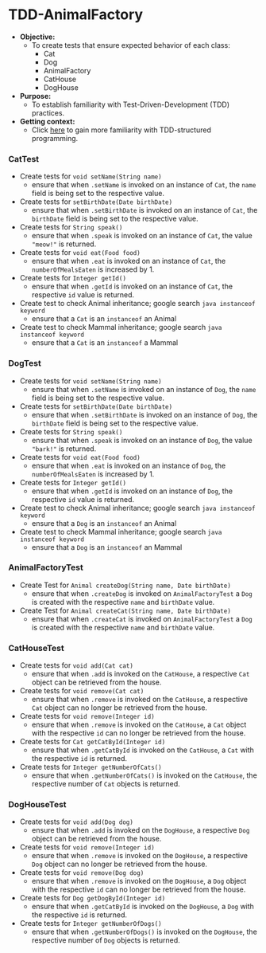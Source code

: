 # TDD-AnimalFactory
* **Objective:**
    * To create tests that ensure expected behavior of each class:
        * Cat
        * Dog
        * AnimalFactory
        * CatHouse
        * DogHouse
* **Purpose:**
    * To establish familiarity with Test-Driven-Development (TDD) practices.
* **Getting context:**
	* Click [here](https://github.com/ioeducation/tdd-animal-lab01/blob/master/README-TDDPatterns.md) to gain more familiarity with TDD-structured programming.


### CatTest
* Create tests for `void setName(String name)`
    * ensure that when `.setName` is invoked on an instance of `Cat`, the `name` field is being set to the respective value.
* Create tests for `setBirthDate(Date birthDate)`
    * ensure that when `.setBirthDate` is invoked on an instance of `Cat`, the `birthDate` field is being set to the respective value.
* Create tests for `String speak()`
    * ensure that when `.speak` is invoked on an instance of `Cat`, the value `"meow!"` is returned.
* Create tests for `void eat(Food food)`
    * ensure that when `.eat` is invoked on an instance of `Cat`, the `numberOfMealsEaten` is increased by 1.
* Create tests for `Integer getId()`
    * ensure that when `.getId` is invoked on an instance of `Cat`, the respective `id` value is returned.
* Create test to check Animal inheritance; google search `java instanceof keyword`
    * ensure that a `Cat` is an `instanceof` an Animal 
* Create test to check Mammal inheritance; google search `java instanceof keyword`
    * ensure that a `Cat` is an `instanceof` a Mammal

### DogTest
* Create tests for `void setName(String name)`
    * ensure that when `.setName` is invoked on an instance of `Dog`, the `name` field is being set to the respective value.
* Create tests for `setBirthDate(Date birthDate)`
    * ensure that when `.setBirthDate` is invoked on an instance of `Dog`, the `birthDate` field is being set to the respective value.
* Create tests for `String speak()`
    * ensure that when `.speak` is invoked on an instance of `Dog`, the value `"bark!"` is returned.
* Create tests for `void eat(Food food)`
    * ensure that when `.eat` is invoked on an instance of `Dog`, the `numberOfMealsEaten` is increased by 1.
* Create tests for `Integer getId()`
    * ensure that when `.getId` is invoked on an instance of `Dog`, the respective `id` value is returned.
* Create test to check Animal inheritance; google search `java instanceof keyword`
    * ensure that a `Dog` is an `instanceof` an Animal 
* Create test to check Mammal inheritance; google search `java instanceof keyword`
    * ensure that a `Dog` is an `instanceof` an Mammal
 

### AnimalFactoryTest
* Create Test for `Animal createDog(String name, Date birthDate)`
    * ensure that when `.createDog` is invoked on `AnimalFactoryTest` a `Dog` is created with the respective `name` and `birthDate` value.
* Create Test for `Animal createCat(String name, Date birthDate)`
    * ensure that when `.createCat` is invoked on `AnimalFactoryTest` a `Dog` is created with the respective `name` and `birthDate` value.

### CatHouseTest
* Create tests for `void add(Cat cat)`
    * ensure that when `.add` is invoked on the `CatHouse`, a respective `Cat` object can be retrieved from the house.  
* Create tests for `void remove(Cat cat)`
    * ensure that when `.remove` is invoked on the `CatHouse`, a respective `Cat` object can no longer be retrieved from the house.
* Create tests for `void remove(Integer id)`
    * ensure that when `.remove` is invoked on the `CatHouse`, a `Cat` object with the respective `id` can no longer be retrieved from the house.
* Create tests for `Cat getCatById(Integer id)`
    * ensure that when `.getCatById` is invoked on the `CatHouse`, a `Cat` with the respective `id` is returned.
* Create tests for `Integer getNumberOfCats()`
    * ensure that when `.getNumberOfCats()` is invoked on the `CatHouse`, the respective number of `Cat` objects is returned.
 
### DogHouseTest
* Create tests for `void add(Dog dog)`
    * ensure that when `.add` is invoked on the `DogHouse`, a respective `Dog` object can be retrieved from the house.  
* Create tests for `void remove(Integer id)`
    * ensure that when `.remove` is invoked on the `DogHouse`, a respective `Dog` object can no longer be retrieved from the house.
* Create tests for `void remove(Dog dog)`
    * ensure that when `.remove` is invoked on the `DogHouse`, a `Dog` object with the respective `id` can no longer be retrieved from the house.
* Create tests for `Dog getDogById(Integer id)`
    * ensure that when `.getCatById` is invoked on the `DogHouse`, a `Dog` with the respective `id` is returned.
* Create tests for `Integer getNumberOfDogs()`
    * ensure that when `.getNumberOfDogs()` is invoked on the `DogHouse`, the respective number of `Dog` objects is returned.


